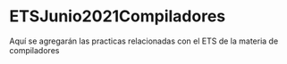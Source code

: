 # ETSJunio2021Compiladores
Aquí se agregarán las practicas relacionadas con el ETS de la materia de compiladores
